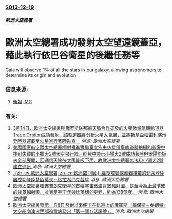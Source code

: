 ### [2013-12-19](/news/2013/12/19/index.md)

##### 歐洲太空總署
#  歐洲太空總署成功發射太空望遠鏡蓋亞，藉此執行依巴谷衛星的後繼任務等 

Gaia will observe 1% of all the stars in our galaxy, allowing astronomers to determine its origin and evolution


### 信息来源:

1. [衛報](http://www.theguardian.com/science/2013/dec/19/gaia-space-telescope-launches-milky-way-galaxy) [IMG](https://i.guim.co.uk/img/static/sys-images/Guardian/Pix/audio/video/2013/12/19/1387454256736/Soyouz-rocket-launches-ca-008.jpg?width=1200&height=630&quality=85&auto=format&fit=crop&overlay-align=bottom%2Cleft&overlay-width=100p&overlay-base64=L2ltZy9zdGF0aWMvb3ZlcmxheXMvdGctYWdlLTIwMTMucG5n&enable=upscale&s=6bb2d7457962560692c95b50a03f5f88)

### 有关:

1. [3月14日，歐洲太空總署與俄罗斯联邦航天局合作研發的火星微量氣體軌道器 Trace Orbitor成功發射，該軌道器將分析火星大氣層，並將斯基亞帕雷利演示登陸器運載至火星進行著陸勘查。](/zh/news/2016/03/14/3月14日-歐洲太空總署與俄罗斯联邦航天局合作研發的火星微量氣體軌道器-Trace-Orbitor成功發射-該軌道器將分.md) _消息: 歐洲太空總署_
2. [ 美國國家航空暨太空總署噴射推進實驗室宣佈由火星偵察軌道器拍攝的影像中找到失蹤的小獵犬2號太空飛行器。照片中顯示小獵犬2號成功著陸但太陽能板未全部展開，因通信天線在太陽能板下面，故歐洲太空總署無法和小獵犬2號建立通訊 ](/zh/news/2015/01/16/美國國家航空暨太空總署噴射推進實驗室宣佈由火星偵察軌道器拍攝的影像中找到失蹤的小獵犬2號太空飛行器-照片中顯示小獵犬2.md) _消息: 歐洲太空總署_
3. [-{zh-tw:歐洲太空總署; zh-cn:欧洲空间局;}-羅塞塔號探測器攜帶的菲萊登陸器成功登陸楚留莫夫－格拉希門克彗星](/zh/news/2014/11/12/zh-tw-歐洲太空總署-zh-cn-欧洲空间局-羅塞塔號探測器攜帶的菲萊登陸器成功登陸楚留莫夫-格拉希門克彗.md) _消息: 歐洲太空總署_
4. [歐洲太空總署發佈普朗克衛星的首幅宇宙微波背景輻射圖，是至今為止最準確的背景輻射圖，並表示宇宙年齡比預想的更老，約為138億年。](/zh/news/2013/03/21/歐洲太空總署發佈普朗克衛星的首幅宇宙微波背景輻射圖-是至今為止最準確的背景輻射圖-並表示宇宙年齡比預想的更老-約為138.md) _消息: 歐洲太空總署_
5. [歐洲太空總署表示，自8日發射以來便卡在軌道上的俄羅斯「福保斯－格朗特」太空船向澳洲西部追蹤站發出「第一個存活訊號」。](/zh/news/2011/11/23/歐洲太空總署表示-自8日發射以來便卡在軌道上的俄羅斯-福保斯-格朗特-太空船向澳洲西部追蹤站發出-第一個存活訊號.md) _消息: 歐洲太空總署_
